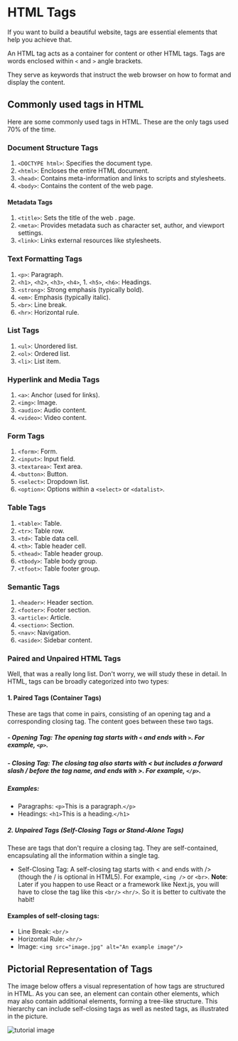# HTML Tags
If you want to build a beautiful website, tags are essential elements that help you achieve that.

An HTML tag acts as a container for content or other HTML tags. Tags are words enclosed within `<` and `>` angle brackets.

They serve as keywords that instruct the web browser on how to format and display the content.

## Commonly used tags in HTML
Here are some commonly used tags in HTML. These are the only tags used 70% of the time.

### Document Structure Tags

1. `<DOCTYPE html>`: Specifies the document type.
2. `<html>`: Encloses the entire HTML document.
3. `<head>`: Contains meta-information and links to scripts and stylesheets.
4. `<body>`: Contains the content of the web page.


#### Metadata Tags
1. `<title>`: Sets the title of the web . page.
2. `<meta>`: Provides metadata such as character set, author, and viewport settings.
3. `<link>`: Links external resources like stylesheets.
### Text Formatting Tags
1. `<p>`: Paragraph.
2. `<h1>`, `<h2>`, `<h3>`, `<h4>`, 1. `<h5>`, `<h6>`: Headings.
3. `<strong>`: Strong emphasis (typically bold).
4. `<em>`: Emphasis (typically italic).
5. `<br>`: Line break.
6. `<hr>`: Horizontal rule.

### List Tags
1. `<ul>`: Unordered list.
2. `<ol>`: Ordered list.
3. `<li>`: List item.

### Hyperlink and Media Tags
1. `<a>`: Anchor (used for links).
2. `<img>`: Image.
3. `<audio>`: Audio content.
4. `<video>`: Video content.

### Form Tags
1. `<form>`: Form.
2. `<input>`: Input field.
3. `<textarea>`: Text area.
4. `<button>`: Button.
5. `<select>`: Dropdown list.
6. `<option>`: Options within a `<select>` or `<datalist>`.

### Table Tags
1. `<table>`: Table.
2. `<tr>`: Table row.
3. `<td>`: Table data cell.
4. `<th>`: Table header cell.
5. `<thead>`: Table header group.
6. `<tbody>`: Table body group.
7. `<tfoot>`: Table footer group.

### Semantic Tags
1. `<header>`: Header section.
2. `<footer>`: Footer section.
3. `<article>`: Article.
4. `<section>`: Section.
5. `<nav>`: Navigation.
6. `<aside>`: Sidebar content.

### Paired and Unpaired HTML Tags

Well, that was a really long list. Don't worry, we will study these in detail. In HTML, tags can be broadly categorized into two types:

#### 1. Paired Tags (Container Tags)
These are tags that come in pairs, consisting of an opening tag and a corresponding closing tag. The content goes between these two tags.

##### - Opening Tag: The opening tag starts with `<` and ends with `>`. For example, `<p>`.
##### - Closing Tag: The closing tag also starts with < but includes a forward slash / before the tag name, and ends with >. For example, `</p>`.
##### Examples:
- Paragraphs: `<p>`This is a paragraph.`</p>`
- Headings: `<h1>`This is a heading.`</h1>`
##### 2. Unpaired Tags (Self-Closing Tags or Stand-Alone Tags)
These are tags that don't require a closing tag. They are self-contained, encapsulating all the information within a single tag.

- Self-Closing Tag: A self-closing tag starts with < and ends with /> (though the / is optional in HTML5). For example, `<img />` or `<br>`.
**Note**: Later if you happen to use React or a framework like Next.js, you will have to close the tag like this `<br/>` `<hr/>`. So it is better to cultivate the habit!

#### Examples of self-closing tags:
- Line Break: `<br/>`
- Horizontal Rule: `<hr/>`
- Image: `<img src="image.jpg" alt="An example image"/>`

## Pictorial Representation of Tags
The image below offers a visual representation of how tags are structured in HTML. As you can see, an element can contain other elements, which may also contain additional elements, forming a tree-like structure. This hierarchy can include self-closing tags as well as nested tags, as illustrated in the picture.

![ tutorial image](image.jpg)
